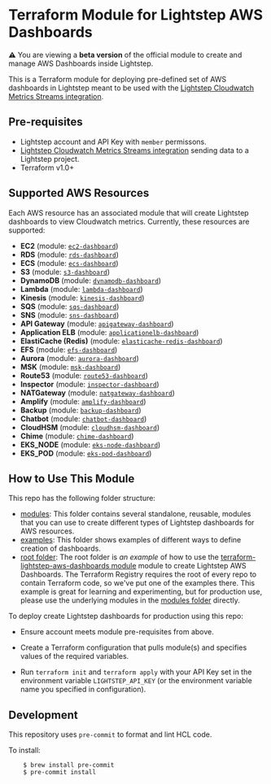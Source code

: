 # Terraform Module for Lightstep AWS Dashboards

**:warning:** You are viewing a **beta version** of the official
module to create and manage AWS Dashboards inside Lightstep.

This is a Terraform module for deploying pre-defined set of AWS dashboards in Lightstep meant to be used with the [Lightstep Cloudwatch Metrics Streams integration](https://docs.lightstep.com/docs/setup-aws-for-metrics).

## Pre-requisites

* Lightstep account and API Key with `member` permissons.
* [Lightstep Cloudwatch Metrics Streams integration](https://docs.lightstep.com/docs/setup-aws-for-metrics) sending data to a Lightstep project.
* Terraform v1.0+

## Supported AWS Resources

Each AWS resource has an associated module that will create Lightstep dashboards to view Cloudwatch metrics. Currently, these resources are supported:

* __EC2__ (module: [`ec2-dashboard`](https://github.com/lightstep/terraform-lightstep-aws-dashboards/tree/master/modules/ec2-dashboard))
* __RDS__ (module: [`rds-dashboard`](https://github.com/lightstep/terraform-lightstep-aws-dashboards/tree/master/modules/rds-dashboard))
* __ECS__ (module: [`ecs-dashboard`](https://github.com/lightstep/terraform-lightstep-aws-dashboards/tree/master/modules/ecs-dashboard))
* __S3__ (module: [`s3-dashboard`](https://github.com/lightstep/terraform-lightstep-aws-dashboards/tree/master/modules/s3-dashboard))
* __DynamoDB__ (module: [`dynamodb-dashboard`](https://github.com/lightstep/terraform-lightstep-aws-dashboards/tree/master/modules/dynamodb-dashboard))
*  __Lambda__ (module: [`lambda-dashboard`](https://github.com/lightstep/terraform-lightstep-aws-dashboards/tree/master/modules/lambda-dashboard))
*  __Kinesis__ (module: [`kinesis-dashboard`](https://github.com/lightstep/terraform-lightstep-aws-dashboards/tree/master/modules/kinesis-dashboard))
*  __SQS__ (module: [`sqs-dashboard`](https://github.com/lightstep/terraform-lightstep-aws-dashboards/tree/master/modules/sqs-dashboard))
*  __SNS__ (module: [`sns-dashboard`](https://github.com/lightstep/terraform-lightstep-aws-dashboards/tree/master/modules/sns-dashboard))
* __API Gateway__ (module: [`apigateway-dashboard`](https://github.com/lightstep/terraform-lightstep-aws-dashboards/tree/master/modules/apigateway-dashboard))
* __Application ELB__ (module: [`applicationelb-dashboard`](https://github.com/lightstep/terraform-lightstep-aws-dashboards/tree/master/modules/applicationelb-dashboard))
* __ElastiCache (Redis)__ (module: [`elasticache-redis-dashboard`](https://github.com/lightstep/terraform-lightstep-aws-dashboards/tree/master/modules/elasticache-redis-dashboard))
* __EFS__ (module: [`efs-dashboard`](https://github.com/lightstep/terraform-lightstep-aws-dashboards/tree/master/modules/efs-dashboard))
* __Aurora__ (module: [`aurora-dashboard`](https://github.com/lightstep/terraform-lightstep-aws-dashboards/tree/master/modules/aurora-dashboard))
* __MSK__ (module: [`msk-dashboard`](https://github.com/lightstep/terraform-lightstep-aws-dashboards/tree/master/modules/msk-dashboard))
* __Route53__ (module: [`route53-dashboard`](https://github.com/lightstep/terraform-lightstep-aws-dashboards/tree/master/modules/route53-dashboard))
* __Inspector__ (module: [`inspector-dashboard`](https://github.com/lightstep/terraform-lightstep-aws-dashboards/tree/master/modules/inspector-dashboard))
* __NATGateway__ (module: [`natgateway-dashboard`](https://github.com/lightstep/terraform-lightstep-aws-dashboards/tree/master/modules/natgateway-dashboard))
* __Amplify__ (module: [`amplify-dashboard`](https://github.com/lightstep/terraform-lightstep-aws-dashboards/tree/master/modules/amplify-dashboard))
* __Backup__ (module: [`backup-dashboard`](https://github.com/lightstep/terraform-lightstep-aws-dashboards/tree/master/modules/backup-dashboard))
* __Chatbot__ (module: [`chatbot-dashboard`](https://github.com/lightstep/terraform-lightstep-aws-dashboards/tree/master/modules/chatbot-dashboard))
* __CloudHSM__ (module: [`cloudhsm-dashboard`](https://github.com/lightstep/terraform-lightstep-aws-dashboards/tree/master/modules/cloudhsm-dashboard))
* __Chime__ (module: [`chime-dashboard`](https://github.com/lightstep/terraform-lightstep-aws-dashboards/tree/master/modules/chime-dashboard))
* __EKS_NODE__ (module: [`eks-node-dashboard`](https://github.com/lightstep/terraform-lightstep-aws-dashboards/tree/master/modules/eks-node-dashboard))
* __EKS_POD__ (module: [`eks-pod-dashboard`](https://github.com/lightstep/terraform-lightstep-aws-dashboards/tree/master/modules/eks-pod-dashboard))

## How to Use This Module

This repo has the following folder structure:

* [modules](https://github.com/lightstep/terraform-lightstep-aws-dashboards/tree/master/modules): This folder contains several standalone, reusable, modules that you can use to create different types of Lightstep dashboards for AWS resources.
* [examples](https://github.com/lightstep/terraform-lightstep-aws-dashboards/tree/master/examples): This folder shows examples of different ways to define creation of dashboards.
* [root folder](https://github.com/lightstep/terraform-lightstep-aws-dashboards/tree/master): The root folder is *an example* of how to use the [terraform-lightstep-aws-dashboards module](https://github.com/hashicorp/terraform-aws-consul/tree/master/modules/consul-cluster) 
  module to create Lightstep AWS Dashboards. The Terraform Registry requires the root of every repo to contain Terraform code, so we've put one of the examples there. This example is great for learning and experimenting, but for production use, please use the underlying modules in the [modules folder](https://github.com/lightstep/terraform-lightstep-aws-dashboards/tree/master/modules) directly.

To deploy create Lightstep dashboards for production using this repo:

- Ensure account meets module pre-requisites from above.

- Create a Terraform configuration that pulls module(s) and specifies values
  of the required variables.

- Run `terraform init` and `terraform apply` with your API Key set in the environment variable `LIGHTSTEP_API_KEY` (or the environment variable name you specified in configuration).

## Development

This repository uses `pre-commit` to format and lint HCL code.

To install:

```
    $ brew install pre-commit
    $ pre-commit install
```
